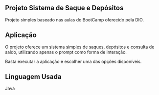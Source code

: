 ## Projeto Sistema de Saque e Depósitos

Projeto simples baseado nas aulas do BootCamp oferecido pela DIO.

## Aplicação

O projeto oferece um sistema simples de saques, depósitos e consulta de saldo, utilizando apenas o prompt
como forma de interação.

Basta executar a aplicação e escolher uma das opções disponíveis.


## Linguagem Usada

Java